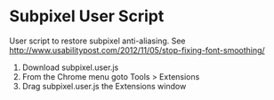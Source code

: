 Subpixel User Script
========

User script to restore subpixel anti-aliasing. See http://www.usabilitypost.com/2012/11/05/stop-fixing-font-smoothing/

1. Download subpixel.user.js
2. From the Chrome menu goto Tools > Extensions
3. Drag subpixel.user.js the Extensions window
